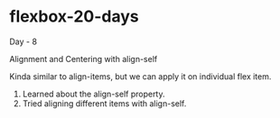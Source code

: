 # flexbox-20-days

Day - 8

Alignment and Centering with align-self

Kinda similar to align-items, but we can apply it on individual flex item.

1. Learned about the align-self property.
2. Tried aligning different items with align-self.